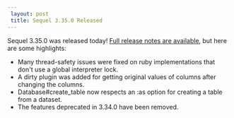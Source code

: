 ```yaml
---
 layout: post
 title: Sequel 3.35.0 Released
---
```


Sequel 3.35.0 was released today!  <a href="/rdoc/files/doc/release_notes/3_35_0_txt.html">Full release notes are available</a>, but here are some highlights:

* Many thread-safety issues were fixed on ruby implementations that don't use a global interpreter lock.
* A dirty plugin was added for getting original values of columns after changing the columns.
* Database#create_table now respects an :as option for creating a table from a dataset.
* The features deprecated in 3.34.0 have been removed.
